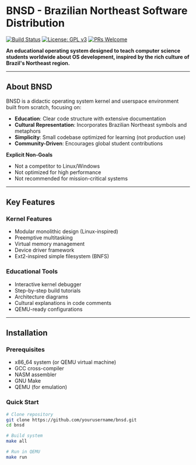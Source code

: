# BNSD - Brazilian Northeast Software Distribution

[![Build Status](https://img.shields.io/github/actions/workflow/status/yourusername/bnsd/build.yml?style=flat-square)](https://github.com/yourusername/bnsd/actions)
[![License: GPL v3](https://img.shields.io/badge/License-GPLv3-blue.svg?style=flat-square)](https://www.gnu.org/licenses/gpl-3.0)
[![PRs Welcome](https://img.shields.io/badge/PRs-welcome-brightgreen.svg?style=flat-square)](https://makeapullrequest.com)

**An educational operating system designed to teach computer science students worldwide about OS development, inspired by the rich culture of Brazil's Northeast region.**

---

## About BNSD

BNSD is a didactic operating system kernel and userspace environment built from scratch, focusing on:
- **Education**: Clear code structure with extensive documentation
- **Cultural Representation**: Incorporates Brazilian Northeast symbols and metaphors
- **Simplicity**: Small codebase optimized for learning (not production use)
- **Community-Driven**: Encourages global student contributions

**Explicit Non-Goals**  
- Not a competitor to Linux/Windows  
- Not optimized for high performance  
- Not recommended for mission-critical systems  

---

## Key Features

### Kernel Features
- Modular monolithic design (Linux-inspired)
- Preemptive multitasking
- Virtual memory management
- Device driver framework
- Ext2-inspired simple filesystem (BNFS)

### Educational Tools
- Interactive kernel debugger
- Step-by-step build tutorials
- Architecture diagrams
- Cultural explanations in code comments
- QEMU-ready configurations
---

## Installation

### Prerequisites
- x86_64 system (or QEMU virtual machine)
- GCC cross-compiler
- NASM assembler
- GNU Make
- QEMU (for emulation)

### Quick Start
```bash
# Clone repository
git clone https://github.com/yourusername/bnsd.git
cd bnsd

# Build system
make all

# Run in QEMU
make run
